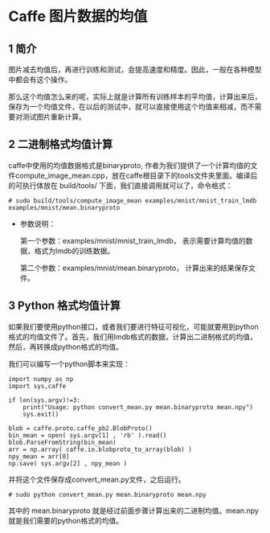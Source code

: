 # Caffe 图片数据的均值

## 1 简介

 图片减去均值后，再进行训练和测试，会提高速度和精度。因此，一般在各种模型中都会有这个操作。

那么这个均值怎么来的呢，实际上就是计算所有训练样本的平均值，计算出来后，保存为一个均值文件，在以后的测试中，就可以直接使用这个均值来相减，而不需要对测试图片重新计算。

## 2 二进制格式均值计算

caffe中使用的均值数据格式是binaryproto,  作者为我们提供了一个计算均值的文件compute_image_mean.cpp，放在caffe根目录下的tools文件夹里面。编译后的可执行体放在 build/tools/ 下面，我们直接调用就可以了，命令格式：

```
# sudo build/tools/compute_image_mean examples/mnist/mnist_train_lmdb examples/mnist/mean.binaryproto
```

- 参数说明：

  第一个参数：examples/mnist/mnist_train_lmdb， 表示需要计算均值的数据，格式为lmdb的训练数据。

  第二个参数：examples/mnist/mean.binaryproto， 计算出来的结果保存文件。

## 3 Python 格式均值计算

如果我们要使用python接口，或者我们要进行特征可视化，可能就要用到python格式的均值文件了。首先，我们用lmdb格式的数据，计算出二进制格式的均值，然后，再转换成python格式的均值。

我们可以编写一个python脚本来实现：

```
import numpy as np
import sys,caffe

if len(sys.argv)!=3:
    print("Usage: python convert_mean.py mean.binaryproto mean.npy")
    sys.exit()

blob = caffe.proto.caffe_pb2.BlobProto()
bin_mean = open( sys.argv[1] , 'rb' ).read()
blob.ParseFromString(bin_mean)
arr = np.array( caffe.io.blobproto_to_array(blob) )
npy_mean = arr[0]
np.save( sys.argv[2] , npy_mean )
```

并将这个文件保存成convert_mean.py文件，之后运行。

```
# sudo python convert_mean.py mean.binaryproto mean.npy
```

其中的 mean.binaryproto 就是经过前面步骤计算出来的二进制均值。mean.npy就是我们需要的python格式的均值。



